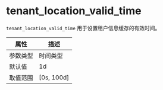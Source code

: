 # tenant_location_valid_time

`tenant_location_valid_time` 用于设置租户信息缓存的有效时间。

|  属性    | 描述     |
|----------|---------|
| 参数类型 |  时间类型       |
| 默认值   | 1d     |
| 取值范围 | [0s, 100d]  |
